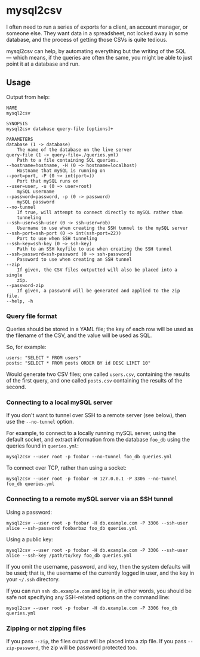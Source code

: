 # mysql2csv

I often need to run a series of exports for a client, an account
manager, or someone else. They want data in a spreadsheet, not locked
away in some database, and the process of getting those CSVs is quite
tedious.

mysql2csv can help, by automating everything but the writing of the SQL
— which means, if the queries are often the same, you might be able to
just point it at a database and run.

## Usage

Output from help:

	NAME
	mysql2csv

	SYNOPSIS
	mysql2csv database query-file [options]+

	PARAMETERS
	database (1 -> database)
		The name of the database on the live server
	query-file (1 -> query-file=./queries.yml)
		Path to a file containing SQL queries.
	--hostname=hostname, -H (0 ~> hostname=localhost)
		Hostname that mySQL is running on
	--port=port, -P (0 ~> int(port=))
		Port that mySQL runs on
	--user=user, -u (0 ~> user=root)
		mySQL username
	--password=password, -p (0 -> password)
		mySQL password
	--no-tunnel
		If true, will attempt to connect directly to mySQL rather than
		tunneling
	--ssh-user=ssh-user (0 ~> ssh-user=rob)
		Username to use when creating the SSH tunnel to the mySQL server
	--ssh-port=ssh-port (0 ~> int(ssh-port=22))
		Port to use when SSH tunneling
	--ssh-key=ssh-key (0 ~> ssh-key)
		Path to an SSH keyfile to use when creating the SSH tunnel
	--ssh-password=ssh-password (0 ~> ssh-password)
		Password to use when creating an SSH tunnel
	--zip
		If given, the CSV files outputted will also be placed into a single
		zip.
	--password-zip
		If given, a password will be generated and applied to the zip file.
	--help, -h

### Query file format

Queries should be stored in a YAML file; the key of each row will be
used as the filename of the CSV, and the value will be used as SQL.

So, for example:

	users: "SELECT * FROM users"
	posts: "SELECT * FROM posts ORDER BY id DESC LIMIT 10"

Would generate two CSV files; one called `users.csv`, containing the
results of the first query, and one called `posts.csv` containing the
results of the second.

### Connecting to a local mySQL server

If you don't want to tunnel over SSH to a remote server (see below),
then use the `--no-tunnel` option.

For example, to connect to a locally running mySQL server, using the
default socket, and extract information from the database `foo_db` using
the queries found in `queries.yml`:

	mysql2csv --user root -p foobar --no-tunnel foo_db queries.yml

To connect over TCP, rather than using a socket:

	mysql2csv --user root -p foobar -H 127.0.0.1 -P 3306 --no-tunnel foo_db queries.yml

### Connecting to a remote mySQL server via an SSH tunnel

Using a password:

	mysql2csv --user root -p foobar -H db.example.com -P 3306 --ssh-user alice --ssh-password foobarbaz foo_db queries.yml

Using a public key:

	mysql2csv --user root -p foobar -H db.example.com -P 3306 --ssh-user alice --ssh-key /path/to/key foo_db queries.yml

If you omit the username, password, and key, then the system defaults
will be used; that is, the username of the currently logged in user, and
the key in your `~/.ssh` directory.

If you can run `ssh db.example.com` and log in, in other words, you
should be safe not specifying any SSH-related options on the command
line:

	mysql2csv --user root -p foobar -H db.example.com -P 3306 foo_db queries.yml

### Zipping or not zipping files

If you pass `--zip`, the files output will be placed into a zip file. If
you pass `--zip-password`, the zip will be password protected too.
